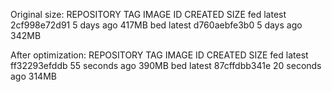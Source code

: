 Original size:
REPOSITORY               TAG                 IMAGE ID            CREATED             SIZE
fed                      latest              2cf998e72d91        5 days ago          417MB
bed                      latest              d760aebfe3b0        5 days ago          342MB

After optimization:
REPOSITORY               TAG                 IMAGE ID            CREATED             SIZE
fed                      latest              ff32293efddb        55 seconds ago      390MB
bed                      latest              87cffdbb341e        20 seconds ago      314MB

